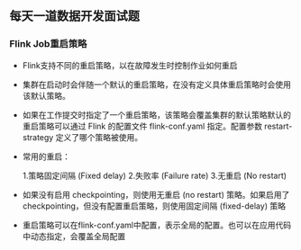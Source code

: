 ## 每天一道数据开发面试题

### Flink Job重启策略

- Flink支持不同的重启策略，以在故障发生时控制作业如何重启

- 集群在启动时会伴随一个默认的重启策略，在没有定义具体重启策略时会使用该默认策略。

- 如果在工作提交时指定了一个重启策略，该策略会覆盖集群的默认策略默认的重启策略可以通过 Flink 的配置文件 flink-conf.yaml 指定。配置参数 restart-strategy 定义了哪个策略被使用。

- 常用的重启：

  1.策略固定间隔 (Fixed delay) 2.失败率 (Failure rate) 3.无重启 (No restart)

- 如果没有启用 checkpointing，则使用无重启 (no restart) 策略。如果启用了 checkpointing，但没有配置重启策略，则使用固定间隔 (fixed-delay) 策略

- 重启策略可以在flink-conf.yaml中配置，表示全局的配置。也可以在应用代码中动态指定，会覆盖全局配置